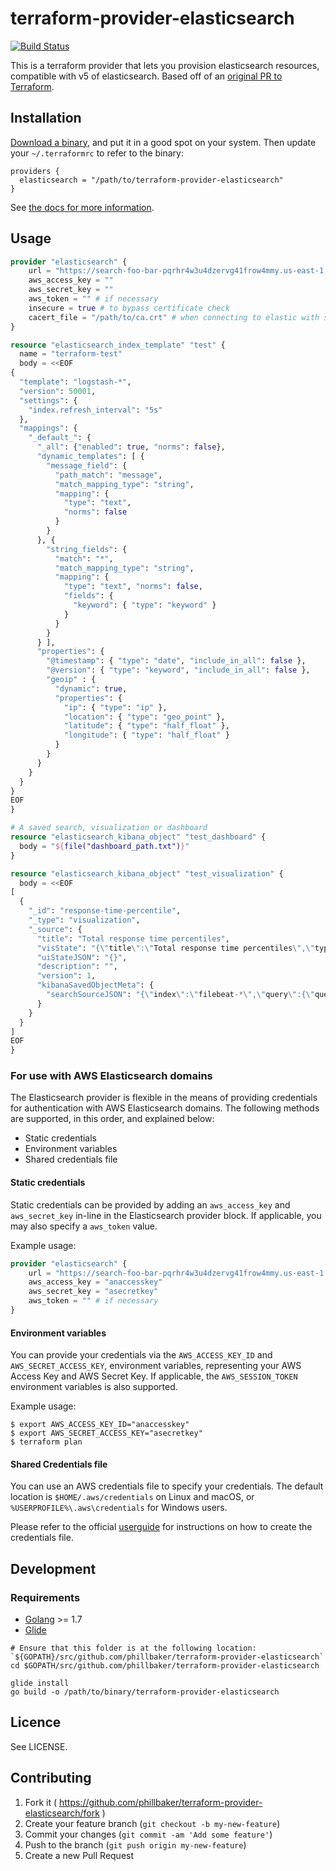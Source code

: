 # terraform-provider-elasticsearch

[![Build Status](https://travis-ci.org/phillbaker/terraform-provider-elasticsearch.svg?branch=master)](https://travis-ci.org/phillbaker/terraform-provider-elasticsearch)

This is a terraform provider that lets you provision elasticsearch resources, compatible with v5 of elasticsearch. Based off of an [original PR to Terraform](https://github.com/hashicorp/terraform/pull/13238).

## Installation

[Download a binary](https://github.com/phillbaker/terraform-provider-elasticsearch/releases), and put it in a good spot on your system. Then update your `~/.terraformrc` to refer to the binary:

```hcl
providers {
  elasticsearch = "/path/to/terraform-provider-elasticsearch"
}
```

See [the docs for more information](https://www.terraform.io/docs/plugins/basics.html).

## Usage

```tf
provider "elasticsearch" {
    url = "https://search-foo-bar-pqrhr4w3u4dzervg41frow4mmy.us-east-1.es.amazonaws.com" # Don't include port at the end for aws
    aws_access_key = ""
    aws_secret_key = ""
    aws_token = "" # if necessary
    insecure = true # to bypass certificate check
    cacert_file = "/path/to/ca.crt" # when connecting to elastic with self-signed certificate
}

resource "elasticsearch_index_template" "test" {
  name = "terraform-test"
  body = <<EOF
{
  "template": "logstash-*",
  "version": 50001,
  "settings": {
    "index.refresh_interval": "5s"
  },
  "mappings": {
    "_default_": {
      "_all": {"enabled": true, "norms": false},
      "dynamic_templates": [ {
        "message_field": {
          "path_match": "message",
          "match_mapping_type": "string",
          "mapping": {
            "type": "text",
            "norms": false
          }
        }
      }, {
        "string_fields": {
          "match": "*",
          "match_mapping_type": "string",
          "mapping": {
            "type": "text", "norms": false,
            "fields": {
              "keyword": { "type": "keyword" }
            }
          }
        }
      } ],
      "properties": {
        "@timestamp": { "type": "date", "include_in_all": false },
        "@version": { "type": "keyword", "include_in_all": false },
        "geoip" : {
          "dynamic": true,
          "properties": {
            "ip": { "type": "ip" },
            "location": { "type": "geo_point" },
            "latitude": { "type": "half_float" },
            "longitude": { "type": "half_float" }
          }
        }
      }
    }
  }
}
EOF
}

# A saved search, visualization or dashboard
resource "elasticsearch_kibana_object" "test_dashboard" {
  body = "${file("dashboard_path.txt")}"
}

resource "elasticsearch_kibana_object" "test_visualization" {
  body = <<EOF
[
  {
    "_id": "response-time-percentile",
    "_type": "visualization",
    "_source": {
      "title": "Total response time percentiles",
      "visState": "{\"title\":\"Total response time percentiles\",\"type\":\"line\",\"params\":{\"addTooltip\":true,\"addLegend\":true,\"legendPosition\":\"right\",\"showCircles\":true,\"interpolate\":\"linear\",\"scale\":\"linear\",\"drawLinesBetweenPoints\":true,\"radiusRatio\":9,\"times\":[],\"addTimeMarker\":false,\"defaultYExtents\":false,\"setYExtents\":false},\"aggs\":[{\"id\":\"1\",\"enabled\":true,\"type\":\"percentiles\",\"schema\":\"metric\",\"params\":{\"field\":\"app.total_time\",\"percents\":[50,90,95]}},{\"id\":\"2\",\"enabled\":true,\"type\":\"date_histogram\",\"schema\":\"segment\",\"params\":{\"field\":\"@timestamp\",\"interval\":\"auto\",\"customInterval\":\"2h\",\"min_doc_count\":1,\"extended_bounds\":{}}},{\"id\":\"3\",\"enabled\":true,\"type\":\"terms\",\"schema\":\"group\",\"params\":{\"field\":\"system.syslog.program\",\"size\":5,\"order\":\"desc\",\"orderBy\":\"_term\"}}],\"listeners\":{}}",
      "uiStateJSON": "{}",
      "description": "",
      "version": 1,
      "kibanaSavedObjectMeta": {
        "searchSourceJSON": "{\"index\":\"filebeat-*\",\"query\":{\"query_string\":{\"query\":\"*\",\"analyze_wildcard\":true}},\"filter\":[]}"
      }
    }
  }
]
EOF
}
```

### For use with AWS Elasticsearch domains

The Elasticsearch provider is flexible in the means of providing credentials for authentication with AWS Elasticsearch domains. The following methods are supported, in this order, and explained below:

- Static credentials
- Environment variables
- Shared credentials file

#### Static credentials

Static credentials can be provided by adding an `aws_access_key` and `aws_secret_key` in-line in the Elasticsearch provider block. If applicable, you may also specify a `aws_token` value.

Example usage:

```terraform
provider "elasticsearch" {
    url = "https://search-foo-bar-pqrhr4w3u4dzervg41frow4mmy.us-east-1.es.amazonaws.com"
    aws_access_key = "anaccesskey"
    aws_secret_key = "asecretkey"
    aws_token = "" # if necessary
}
```

#### Environment variables

You can provide your credentials via the `AWS_ACCESS_KEY_ID` and `AWS_SECRET_ACCESS_KEY`, environment variables, representing your AWS Access Key and AWS Secret Key. If applicable, the `AWS_SESSION_TOKEN` environment variables is also supported.

Example usage:

```shell
$ export AWS_ACCESS_KEY_ID="anaccesskey"
$ export AWS_SECRET_ACCESS_KEY="asecretkey"
$ terraform plan
```

#### Shared Credentials file

You can use an AWS credentials file to specify your credentials. The default location is `$HOME/.aws/credentials` on Linux and macOS, or `%USERPROFILE%\.aws\credentials` for Windows users. 

Please refer to the official [userguide](https://docs.aws.amazon.com/cli/latest/userguide/cli-config-files.html) for instructions on how to create the credentials file.

## Development

### Requirements

* [Golang](https://golang.org/dl/) >= 1.7
* [Glide](https://github.com/Masterminds/glide)


```
# Ensure that this folder is at the following location: `${GOPATH}/src/github.com/phillbaker/terraform-provider-elasticsearch`
cd $GOPATH/src/github.com/phillbaker/terraform-provider-elasticsearch

glide install
go build -o /path/to/binary/terraform-provider-elasticsearch
```

## Licence

See LICENSE.

## Contributing

1. Fork it ( https://github.com/phillbaker/terraform-provider-elasticsearch/fork )
2. Create your feature branch (`git checkout -b my-new-feature`)
3. Commit your changes (`git commit -am 'Add some feature'`)
4. Push to the branch (`git push origin my-new-feature`)
5. Create a new Pull Request
